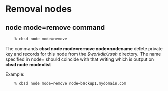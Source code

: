 # Removal nodes

## node mode=remove command

```
	% cbsd node mode=remove
```

The commands **cbsd node mode=remove node=nodename** delete private key and records for this node from the _$workdir/.rssh_ directory. The name specified in node= should coincide with that writing which is output on **cbsd node mode=list**

Example:

```
	% cbsd node mode=remove node=backup1.mydomain.com
```

